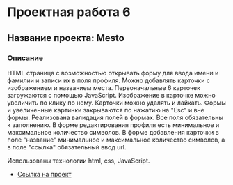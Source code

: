 # Проектная работа 6

## Название проекта: Mesto

### Описание

HTML страница с возможностью открывать форму для ввода имени и фамилии и записи их в поля профиля. Можно добавлять карточки с изображением и названием места. Первоначальные 6 карточек загружаются с помощью JavaScript. Изображение в карточке можно увеличить по клику по нему. Карточки можно удалять и лайкать.
Формы и увеличенные картинки закрываются по нажатию на "Esc" и вне формы. Реализована валидация полей в формах. Все поля обязательны к заполнению. В форме редактирования профиля есть минимальное и максимальное количество символов. В форме добавления карточки в поле "название" минимальное и максимальное количество символов, а в поле "ссылка" обязательный ввод url.

 Использованы технологии html, css, JavaScript.

* [Ссылка на проект](https://parfenov-alexandr.github.io/mesto/)


